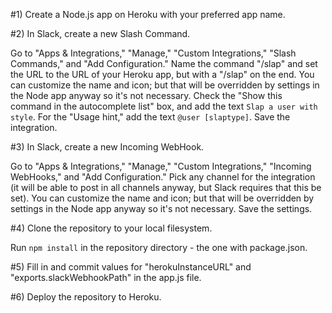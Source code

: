 #1) Create a Node.js app on Heroku with your preferred app name.

#2) In Slack, create a new Slash Command.

Go to "Apps & Integrations," "Manage," "Custom Integrations," "Slash Commands," and "Add Configuration." Name the command "/slap" and set the URL to the URL of your Heroku app, but with a "/slap" on the end. You can customize the name and icon; but that will be overridden by settings in the Node app anyway so it's not necessary. Check the "Show this command in the autocomplete list" box, and add the text `Slap a user with style`. For the "Usage hint," add the text `@user [slaptype]`. Save the integration.

#3) In Slack, create a new Incoming WebHook.

Go to "Apps & Integrations," "Manage," "Custom Integrations," "Incoming WebHooks," and "Add Configuration." Pick any channel for the integration (it will be able to post in all channels anyway, but Slack requires that this be set). You can customize the name and icon; but that will be overridden by settings in the Node app anyway so it's not necessary. Save the settings.

#4) Clone the repository to your local filesystem.

Run `npm install` in the repository directory - the one with package.json.

#5) Fill in and commit values for "herokuInstanceURL" and "exports.slackWebhookPath" in the app.js file.

#6) Deploy the repository to Heroku.